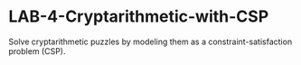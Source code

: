 # LAB-4-Cryptarithmetic-with-CSP
Solve cryptarithmetic puzzles by modeling them as a constraint-satisfaction problem (CSP).

